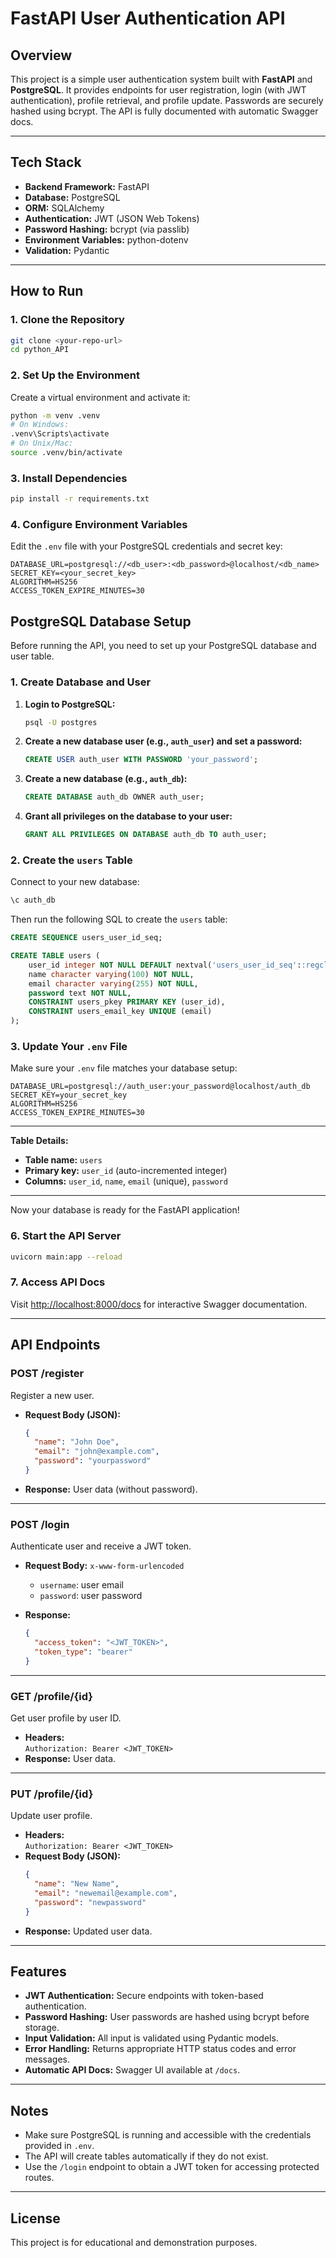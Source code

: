 # FastAPI User Authentication API

## Overview

This project is a simple user authentication system built with **FastAPI** and **PostgreSQL**. It provides endpoints for user registration, login (with JWT authentication), profile retrieval, and profile update. Passwords are securely hashed using bcrypt. The API is fully documented with automatic Swagger docs.

---

## Tech Stack

- **Backend Framework:** FastAPI
- **Database:** PostgreSQL
- **ORM:** SQLAlchemy
- **Authentication:** JWT (JSON Web Tokens)
- **Password Hashing:** bcrypt (via passlib)
- **Environment Variables:** python-dotenv
- **Validation:** Pydantic

---

## How to Run

### 1. Clone the Repository

```bash
git clone <your-repo-url>
cd python_API
```

### 2. Set Up the Environment

Create a virtual environment and activate it:

```bash
python -m venv .venv
# On Windows:
.venv\Scripts\activate
# On Unix/Mac:
source .venv/bin/activate
```

### 3. Install Dependencies

```bash
pip install -r requirements.txt
```

### 4. Configure Environment Variables

Edit the `.env` file with your PostgreSQL credentials and secret key:

```
DATABASE_URL=postgresql://<db_user>:<db_password>@localhost/<db_name>
SECRET_KEY=<your_secret_key>
ALGORITHM=HS256
ACCESS_TOKEN_EXPIRE_MINUTES=30
```

## PostgreSQL Database Setup

Before running the API, you need to set up your PostgreSQL database and user table.

### 1. Create Database and User

1. **Login to PostgreSQL:**

   ```bash
   psql -U postgres
   ```

2. **Create a new database user (e.g., `auth_user`) and set a password:**

   ```sql
   CREATE USER auth_user WITH PASSWORD 'your_password';
   ```

3. **Create a new database (e.g., `auth_db`):**

   ```sql
   CREATE DATABASE auth_db OWNER auth_user;
   ```

4. **Grant all privileges on the database to your user:**
   ```sql
   GRANT ALL PRIVILEGES ON DATABASE auth_db TO auth_user;
   ```

### 2. Create the `users` Table

Connect to your new database:

```bash
\c auth_db
```

Then run the following SQL to create the `users` table:

```sql
CREATE SEQUENCE users_user_id_seq;

CREATE TABLE users (
    user_id integer NOT NULL DEFAULT nextval('users_user_id_seq'::regclass),
    name character varying(100) NOT NULL,
    email character varying(255) NOT NULL,
    password text NOT NULL,
    CONSTRAINT users_pkey PRIMARY KEY (user_id),
    CONSTRAINT users_email_key UNIQUE (email)
);
```

### 3. Update Your `.env` File

Make sure your `.env` file matches your database setup:

```
DATABASE_URL=postgresql://auth_user:your_password@localhost/auth_db
SECRET_KEY=your_secret_key
ALGORITHM=HS256
ACCESS_TOKEN_EXPIRE_MINUTES=30
```

---

**Table Details:**

- **Table name:** `users`
- **Primary key:** `user_id` (auto-incremented integer)
- **Columns:** `user_id`, `name`, `email` (unique), `password`

---

Now your database is ready for the FastAPI application!

### 6. Start the API Server

```bash
uvicorn main:app --reload
```

### 7. Access API Docs

Visit [http://localhost:8000/docs](http://localhost:8000/docs) for interactive Swagger documentation.

---

## API Endpoints

### **POST /register**

Register a new user.

- **Request Body (JSON):**
  ```json
  {
    "name": "John Doe",
    "email": "john@example.com",
    "password": "yourpassword"
  }
  ```
- **Response:** User data (without password).

---

### **POST /login**

Authenticate user and receive a JWT token.

- **Request Body:** `x-www-form-urlencoded`

  - `username`: user email
  - `password`: user password

- **Response:**
  ```json
  {
    "access_token": "<JWT_TOKEN>",
    "token_type": "bearer"
  }
  ```

---

### **GET /profile/{id}**

Get user profile by user ID.

- **Headers:**  
  `Authorization: Bearer <JWT_TOKEN>`
- **Response:** User data.

---

### **PUT /profile/{id}**

Update user profile.

- **Headers:**  
  `Authorization: Bearer <JWT_TOKEN>`
- **Request Body (JSON):**
  ```json
  {
    "name": "New Name",
    "email": "newemail@example.com",
    "password": "newpassword"
  }
  ```
- **Response:** Updated user data.

---

## Features

- **JWT Authentication:** Secure endpoints with token-based authentication.
- **Password Hashing:** User passwords are hashed using bcrypt before storage.
- **Input Validation:** All input is validated using Pydantic models.
- **Error Handling:** Returns appropriate HTTP status codes and error messages.
- **Automatic API Docs:** Swagger UI available at `/docs`.

---

## Notes

- Make sure PostgreSQL is running and accessible with the credentials provided in `.env`.
- The API will create tables automatically if they do not exist.
- Use the `/login` endpoint to obtain a JWT token for accessing protected routes.

---

## License

This project is for educational and demonstration purposes.
